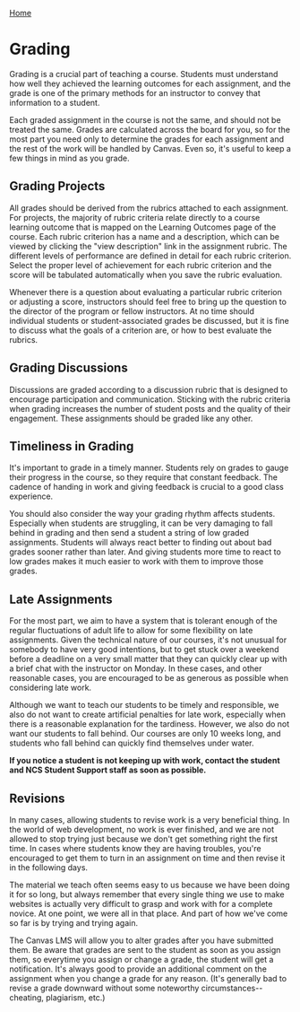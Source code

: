 [Home](http://milesccoleman.com/DICE_Instructor_Handbook/)
# Grading

Grading is a crucial part of teaching a course. Students must understand how well they achieved the learning outcomes for each assignment, and the grade is one of the primary methods for an instructor to convey that information to a student.

Each graded assignment in the course is not the same, and should not be treated the same. Grades are calculated across the board for you, so for the most part you need only to determine the grades for each assignment and the rest of the work will be handled by Canvas. Even so, it's useful to keep a few things in mind as you grade.

## Grading Projects

All grades should be derived from the rubrics attached to each assignment. For projects, the majority of rubric criteria relate directly to a course learning outcome that is mapped on the Learning Outcomes page of the course. Each rubric criterion has a name and a description, which can be viewed by clicking the "view description" link in the assignment rubric. The different levels of performance are defined in detail for each rubric criterion. Select the proper level of achievement for each rubric criterion and the score will be tabulated automatically when you save the rubric evaluation.

Whenever there is a question about evaluating a particular rubric criterion or adjusting a score, instructors should feel free to bring up the question to the director of the program or fellow instructors. At no time should individual students or student-associated grades be discussed, but it is fine to discuss what the goals of a criterion are, or how to best evaluate the rubrics.

## Grading Discussions

Discussions are graded according to a discussion rubric that is designed to encourage participation and communication. Sticking with the rubric criteria when grading increases the number of student posts and the quality of their engagement. These assignments should be graded like any other.

## Timeliness in Grading

It's important to grade in a timely manner. Students rely on grades to gauge their progress in the course, so they require that constant feedback. The cadence of handing in work and giving feedback is crucial to a good class experience.

You should also consider the way your grading rhythm affects students. Especially when students are struggling, it can be very damaging to fall behind in grading and then send a student a string of low graded assignments. Students will always react better to finding out about bad grades sooner rather than later. And giving students more time to react to low grades makes it much easier to work with them to improve those grades.

## Late Assignments

For the most part, we aim to have a system that is tolerant enough of the regular fluctuations of adult life to allow for some flexibility on late assignments. Given the technical nature of our courses, it's not unusual for somebody to have very good intentions, but to get stuck over a weekend before a deadline on a very small matter that they can quickly clear up with a brief chat with the instructor on Monday. In these cases, and other reasonable cases, you are encouraged to be as generous as possible when considering late work.

Although we want to teach our students to be timely and responsible, we also do not want to create artificial penalties for late work, especially when there is a reasonable explanation for the tardiness. However, we also do not want our students to fall behind. Our courses are only 10 weeks long, and students who fall behind can quickly find themselves under water.

**If you notice a student is not keeping up with work, contact the student and NCS Student Support staff as soon as possible.**

## Revisions

In many cases, allowing students to revise work is a very beneficial thing. In the world of web development, no work is ever finished, and we are not allowed to stop trying just because we don't get something right the first time. In cases where students know they are having troubles, you're encouraged to get them to turn in an assignment on time and then revise it in the following days.

The material we teach often seems easy to us because we have been doing it for so long, but always remember that every single thing we use to make websites is actually very difficult to grasp and work with for a complete novice. At one point, we were all in that place. And part of how we've come so far is by trying and trying again.

The Canvas LMS will allow you to alter grades after you have submitted them. Be aware that grades are sent to the student as soon as you assign them, so everytime you assign or change a grade, the student will get a notification. It's always good to provide an additional comment on the assignment when you change a grade for any reason. \(It's generally bad to revise a grade downward without some noteworthy circumstances--cheating, plagiarism, etc.\)

